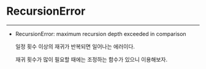# RecursionError

---

- RecursionError: maximum recursion depth exceeded in comparison

    일정 횟수 이상의 재귀가 반복되면 일어나는 에러이다.

    재귀 횟수가 많이 필요할 때에는 조정하는 함수가 있으니 이용해보자.